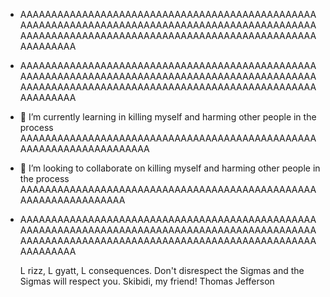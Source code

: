 - AAAAAAAAAAAAAAAAAAAAAAAAAAAAAAAAAAAAAAAAAAAAAAAAAAAAAAAAAAAAAAAAAAAAAAAAAAAAAAAAAAAAAAAAAAAAAAAAAAAAAAAAAAAAAAAAAAAAAAAAAAAAAAAAAAAAAAAAAAAAAAAAAAAAAAAAA
- AAAAAAAAAAAAAAAAAAAAAAAAAAAAAAAAAAAAAAAAAAAAAAAAAAAAAAAAAAAAAAAAAAAAAAAAAAAAAAAAAAAAAAAAAAAAAAAAAAAAAAAAAAAAAAAAAAAAAAAAAAAAAAAAAAAAAAAAAAAAAAAAAAAAAAAAA
- 🌱 I’m currently learning in killing myself and harming other people in the process AAAAAAAAAAAAAAAAAAAAAAAAAAAAAAAAAAAAAAAAAAAAAAAAAAAAAAAAAAAAAAAAAAAAA
- 💞️ I’m looking to collaborate on killing myself and harming other people in the process AAAAAAAAAAAAAAAAAAAAAAAAAAAAAAAAAAAAAAAAAAAAAAAAAAAAAAAAAAAAAAAAA
- AAAAAAAAAAAAAAAAAAAAAAAAAAAAAAAAAAAAAAAAAAAAAAAAAAAAAAAAAAAAAAAAAAAAAAAAAAAAAAAAAAAAAAAAAAAAAAAAAAAAAAAAAAAAAAAAAAAAAAAAAAAAAAAAAAAAAAAAAAAAAAAAAAAAAAAAA

  L rizz, L gyatt, L consequences. Don't disrespect the Sigmas and the Sigmas will respect you. Skibidi, my friend!
Thomas Jefferson
